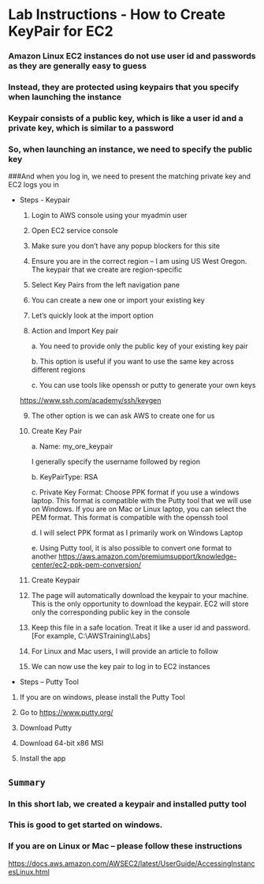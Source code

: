 # Lab Instructions - How to Create KeyPair for EC2


### Amazon Linux EC2 instances do not use user id and passwords as they are generally easy to guess

### Instead, they are protected using keypairs that you specify when launching the instance

### Keypair consists of a public key, which is like a user id and a private key, which is similar to a password

### So, when launching an instance, we need to specify the public key

###And when you log in, we need to present the matching private key and EC2 logs you in

* Steps - Keypair
    1. Login to AWS console using your myadmin user

    2. Open EC2 service console

    3. Make sure you don’t have any popup blockers for this site

    4. Ensure you are in the correct region – I am using US West Oregon. The keypair that we create are region-specific

    5. Select Key Pairs from the left navigation pane

    6. You can create a new one or import your existing key

    7. Let’s quickly look at the import option

    8. Action and Import Key pair

        a. You need to provide only the public key of your existing key pair

        b. This option is useful if you want to use the same key across different regions

        c. You can use tools like openssh or putty to generate your own keys

    https://www.ssh.com/academy/ssh/keygen

    9. The other option is we can ask AWS to create one for us

    10. Create Key Pair

        a. Name: my_ore_keypair

        I generally specify the username followed by region

        b. KeyPairType: RSA

        c. Private Key Format: Choose PPK format if you use a windows laptop. This format is compatible with the Putty tool that we will use on Windows. If you are on Mac or Linux laptop, you can select the PEM format. This format is compatible with the openssh tool

        d. I will select PPK format as I primarily work on Windows Laptop

        e. Using Putty tool, it is also possible to convert one format to another https://aws.amazon.com/premiumsupport/knowledge-center/ec2-ppk-pem-conversion/



    11. Create Keypair

    12. The page will automatically download the keypair to your machine. This is the only opportunity to download the keypair. EC2 will store only the corresponding public key in the console

    13. Keep this file in a safe location. Treat it like a user id and password. [For example, C:\AWSTraining\Labs]

    14. For Linux and Mac users, I will provide an article to follow

    15. We can now use the key pair to log in to EC2 instances

* Steps – Putty Tool
1. If you are on windows, please install the Putty Tool

2. Go to https://www.putty.org/

3. Download Putty

4. Download 64-bit x86 MSI

5. Install the app

## `Summary`
### In this short lab, we created a keypair and installed putty tool

### This is good to get started on windows.

### If you are on Linux or Mac – please follow these instructions

https://docs.aws.amazon.com/AWSEC2/latest/UserGuide/AccessingInstancesLinux.html